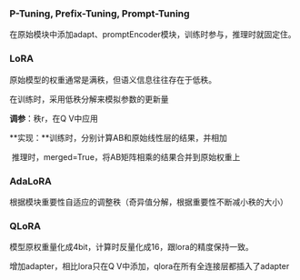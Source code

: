 ### P-Tuning, Prefix-Tuning, Prompt-Tuning

在原始模块中添加adapt、promptEncoder模块，训练时参与，推理时就固定住。

### LoRA

原始模型的权重通常是满秩，但语义信息往往存在于低秩。

在训练时，采用低秩分解来模拟参数的更新量

**调参**：秩r，在Q V中应用

**实现：**训练时，分别计算AB和原始线性层的结果，并相加

​           推理时，merged=True，将AB矩阵相乘的结果合并到原始权重上

### AdaLoRA

根据模块重要性自适应的调整秩（奇异值分解，根据重要性不断减小秩的大小）

### QLoRA

模型原权重量化成4bit，计算时反量化成16，跟lora的精度保持一致。

增加adapter，相比lora只在Q V中添加，qlora在所有全连接层都插入了adapter

